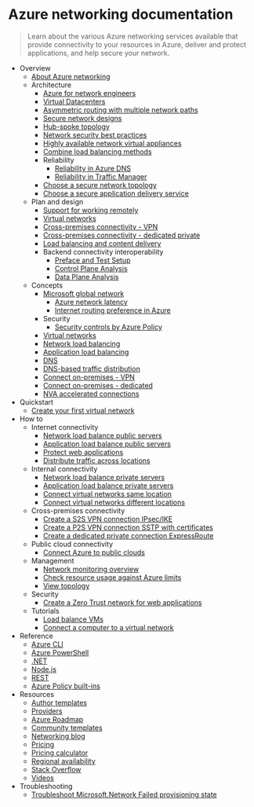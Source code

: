 # Azure networking documentation
> Learn about the various Azure networking services available that provide connectivity to your resources in Azure, deliver and protect applications, and help secure your network.
  - Overview
    - [About Azure networking](https://learn.microsoft.com/en-us/azure/networking/fundamentals/networking-overview)
    - Architecture
      - [Azure for network engineers](https://learn.microsoft.com/en-us/azure/networking/azure-for-network-engineers)
      - [Virtual Datacenters](https://learn.microsoft.com/azure/architecture/vdc/networking-virtual-datacenter)
      - [Asymmetric routing with multiple network paths](https://learn.microsoft.com/en-us/azure/expressroute/expressroute-asymmetric-routing?toc=%2fazure%2fnetworking%2ftoc.json)
      - [Secure network designs](https://learn.microsoft.com/azure/cloud-adoption-framework/reference/networking-vdc?toc=%2fazure%2fnetworking%2ftoc.json)
      - [Hub-spoke topology](https://learn.microsoft.com/azure/architecture/reference-architectures/hybrid-networking/hub-spoke)
      - [Network security best practices](https://learn.microsoft.com/en-us/azure/security/fundamentals/network-best-practices?toc=%2fazure%2fnetworking%2ftoc.json)
      - [Highly available network virtual appliances](https://learn.microsoft.com/azure/architecture/reference-architectures/dmz/nva-ha)
      - [Combine load balancing methods](https://learn.microsoft.com/en-us/azure/traffic-manager/traffic-manager-load-balancing-azure?toc=%2fazure%2fnetworking%2ftoc.json)
      - Reliability
        - [Reliability in Azure DNS](https://learn.microsoft.com/en-us/azure/reliability/reliability-dns?toc=%2fazure%2fnetworking%2ftoc.json)
        - [Reliability in Traffic Manager](https://learn.microsoft.com/en-us/azure/reliability/reliability-traffic-manager?toc=%2fazure%2fnetworking%2ftoc.json)
      - [Choose a secure network topology](https://learn.microsoft.com/en-us/azure/networking/secure-network-topology)
      - [Choose a secure application delivery service](https://learn.microsoft.com/en-us/azure/networking/secure-application-delivery)
    - Plan and design
      - [Support for working remotely](https://learn.microsoft.com/en-us/azure/networking/working-remotely-support)
      - [Virtual networks](https://learn.microsoft.com/en-us/azure/virtual-network/virtual-network-vnet-plan-design-arm?toc=%2fazure%2fnetworking%2ftoc.json)
      - [Cross-premises connectivity - VPN](https://learn.microsoft.com/en-us/azure/vpn-gateway/vpn-gateway-about-vpngateways?toc=%2fazure%2fnetworking%2ftoc.json)
      - [Cross-premises connectivity - dedicated private](https://learn.microsoft.com/en-us/azure/expressroute/expressroute-workflows?toc=%2fazure%2fnetworking%2ftoc.json)
      - [Load balancing and content delivery](https://learn.microsoft.com/en-us/azure/networking/load-balancer-content-delivery/)
      - Backend connectivity interoperability
        - [Preface and Test Setup](https://learn.microsoft.com/en-us/azure/networking/connectivity-interoperability-preface)
        - [Control Plane Analysis](https://learn.microsoft.com/en-us/azure/networking/connectivity-interoperability-control-plane)
        - [Data Plane Analysis](https://learn.microsoft.com/en-us/azure/networking/connectivity-interoperability-data-plane)
    - Concepts
      - [Microsoft global network](https://learn.microsoft.com/en-us/azure/networking/microsoft-global-network)
        - [Azure network latency](https://learn.microsoft.com/en-us/azure/networking/azure-network-latency)
        - [Internet routing preference in Azure](https://learn.microsoft.com/en-us/azure/virtual-network/ip-services/routing-preference-overview)
      - Security
        - [Security controls by Azure Policy](https://learn.microsoft.com/en-us/azure/networking/security-controls-policy)
      - [Virtual networks](https://learn.microsoft.com/en-us/azure/virtual-network/virtual-networks-overview?toc=%2fazure%2fnetworking%2ftoc.json)
      - [Network load balancing](https://learn.microsoft.com/en-us/azure/load-balancer/load-balancer-overview?toc=%2fazure%2fnetworking%2ftoc.json)
      - [Application load balancing](https://learn.microsoft.com/en-us/azure/application-gateway/overview?toc=%2fazure%2fnetworking%2ftoc.json)
      - [DNS](https://learn.microsoft.com/en-us/azure/dns/dns-overview?toc=%2fazure%2fnetworking%2ftoc.json)
      - [DNS-based traffic distribution](https://learn.microsoft.com/en-us/azure/traffic-manager/traffic-manager-overview?toc=%2fazure%2fnetworking%2ftoc.json)
      - [Connect on-premises - VPN](https://learn.microsoft.com/en-us/azure/vpn-gateway/vpn-gateway-about-vpngateways?toc=%2fazure%2fnetworking%2ftoc.json)
      - [Connect on-premises - dedicated](https://learn.microsoft.com/en-us/azure/expressroute/expressroute-introduction?toc=%2fazure%2fnetworking%2ftoc.json)
      - [NVA accelerated connections](https://learn.microsoft.com/en-us/azure/networking/nva-accelerated-connections)
  - Quickstart
    - [Create your first virtual network](https://learn.microsoft.com/en-us/azure/virtual-network/quick-create-portal?toc=%2fazure%2fnetworking%2ftoc.json)
  - How to
    - Internet connectivity
      - [Network load balance public servers](https://learn.microsoft.com/en-us/azure/load-balancer/quickstart-load-balancer-standard-public-portal?toc=%2fazure%2fnetworking%2ftoc.json)
      - [Application load balance public servers](https://learn.microsoft.com/en-us/azure/application-gateway/quick-create-portal?toc=%2fazure%2fnetworking%2ftoc.json)
      - [Protect web applications](https://learn.microsoft.com/en-us/azure/web-application-firewall/ag/application-gateway-web-application-firewall-portal?toc=%2fazure%2fnetworking%2ftoc.json)
      - [Distribute traffic across locations](https://learn.microsoft.com/en-us/azure/traffic-manager/traffic-manager-configure-geographic-routing-method?toc=%2fazure%2fnetworking%2ftoc.json)
    - Internal connectivity
      - [Network load balance private servers](https://learn.microsoft.com/en-us/azure/load-balancer/quickstart-load-balancer-standard-internal-portal?toc=%2fazure%2fnetworking%2ftoc.json)
      - [Application load balance private servers](https://learn.microsoft.com/en-us/azure/application-gateway/application-gateway-ilb-arm?toc=%2fazure%2fnetworking%2ftoc.json)
      - [Connect virtual networks same location](https://learn.microsoft.com/en-us/azure/virtual-network/tutorial-connect-virtual-networks-portal?toc=%2fazure%2fnetworking%2ftoc.json)
      - [Connect virtual networks different locations](https://learn.microsoft.com/en-us/azure/vpn-gateway/vpn-gateway-howto-vnet-vnet-resource-manager-portal?toc=%2fazure%2fnetworking%2ftoc.json)
    - Cross-premises connectivity
      - [Create a S2S VPN connection IPsec/IKE](https://learn.microsoft.com/en-us/azure/vpn-gateway/tutorial-site-to-site-portal?toc=%2fazure%2fnetworking%2ftoc.json)
      - [Create a P2S VPN connection SSTP with certificates](https://learn.microsoft.com/en-us/azure/vpn-gateway/point-to-site-certificate-gateway?toc=%2fazure%2fnetworking%2ftoc.json)
      - [Create a dedicated private connection ExpressRoute](https://learn.microsoft.com/en-us/azure/expressroute/expressroute-howto-circuit-portal-resource-manager?toc=%2fazure%2fnetworking%2ftoc.json)
    - Public cloud connectivity
      - [Connect Azure to public clouds](https://learn.microsoft.com/en-us/azure/expressroute/expressroute-connect-azure-to-public-cloud?toc=%2fazure%2fnetworking%2ftoc.json)
    - Management
      - [Network monitoring overview](https://learn.microsoft.com/en-us/azure/networking/network-monitoring-overview)
      - [Check resource usage against Azure limits](https://learn.microsoft.com/en-us/azure/networking/check-usage-against-limits)
      - [View topology](https://learn.microsoft.com/en-us/azure/network-watcher/network-insights-topology?toc=%2fazure%2fnetworking%2ftoc.json)
    - Security
      - [Create a Zero Trust network for web applications](https://learn.microsoft.com/en-us/azure/networking/create-zero-trust-network-web-apps)
    - Tutorials
      - [Load balance VMs](https://learn.microsoft.com/en-us/azure/load-balancer/quickstart-load-balancer-standard-public-portal)
      - [Connect a computer to a virtual network](https://learn.microsoft.com/en-us/azure/vpn-gateway/point-to-site-certificate-gateway?toc=%2fazure%2fnetworking%2ftoc.json)
  - Reference
    - [Azure CLI](https://learn.microsoft.com/cli/azure/network)
    - [Azure PowerShell](https://learn.microsoft.com/powershell/module/az.network/)
    - [.NET](https://learn.microsoft.com/dotnet/api/microsoft.azure.management.network)
    - [Node.js](https://azure.microsoft.com/develop/nodejs/)
    - [REST](https://learn.microsoft.com/rest/api/virtual-network/)
    - [Azure Policy built-ins](https://learn.microsoft.com/en-us/azure/networking/policy-reference)
  - Resources
    - [Author templates](https://learn.microsoft.com/en-us/azure/azure-resource-manager/templates/syntax?toc=%2fazure%2fnetworking%2ftoc.json)
    - [Providers](https://learn.microsoft.com/en-us/azure/networking/networking-partners-msp)
    - [Azure Roadmap](https://azure.microsoft.com/roadmap/?category=networking)
    - [Community templates](https://azure.microsoft.com/resources/templates/)
    - [Networking blog](https://azure.microsoft.com/blog/topics/networking)
    - [Pricing](https://azure.microsoft.com/pricing)
    - [Pricing calculator](https://azure.microsoft.com/pricing/calculator/)
    - [Regional availability](https://azure.microsoft.com/regions/services/)
    - [Stack Overflow](https://stackoverflow.com/questions/tagged/azure-virtual-network)
    - [Videos](https://azure.microsoft.com/resources/videos/index/?services=virtual-network)
  - Troubleshooting
    - [Troubleshoot Microsoft.Network Failed provisioning state](https://learn.microsoft.com/en-us/azure/networking/troubleshoot-failed-state)

